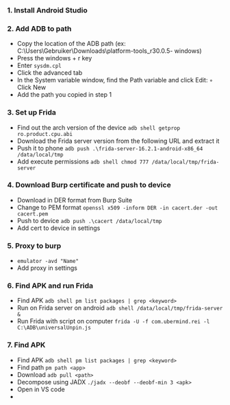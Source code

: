
### 1. Install Android Studio


### 2. Add ADB to path
- Copy the location of the ADB path (ex: C:\Users\Gebruiker\Downloads\platform-tools_r30.0.5- windows) 
- Press the windows + r key 
- Enter `sysdm.cpl`
- Click the advanced tab
- In the System variable window, find the Path variable and click Edit: ◦ Click New 
- Add the path you copied in step 1
### 3. Set up Frida
- Find out the arch version of the device
`adb shell getprop ro.product.cpu.abi`
- Download the Frida server version from the following URL and extract it
- Push it to phone
`adb push .\frida-server-16.2.1-android-x86_64 /data/local/tmp`
- Add execute permissions
`adb shell chmod 777 /data/local/tmp/frida-server`

### 4. Download Burp certificate and push to device
- Download in DER format from Burp Suite
- Change to PEM format
`openssl x509 -inform DER -in cacert.der -out cacert.pem`
- Push to device
`adb push .\cacert /data/local/tmp`
- Add cert to device in settings

### 5. Proxy to burp
- `emulator -avd "Name"`
- Add proxy in settings

### 6. Find APK and run Frida
- Find APK
`adb shell pm list packages | grep <keyword>`
- Run on Frida server on android
`adb shell /data/local/tmp/frida-server &`
- Run Frida with script on computer
`frida -U -f com.ubermind.rei -l C:\ADB\universalUnpin.js `

### 7. Find APK
- Find APK
`adb shell pm list packages | grep <keyword>`
- Find path
`pm path <app>`
- Download
`adb pull <path>`
- Decompose using JADX
`./jadx --deobf --deobf-min 3 <apk>`
- Open in VS code
-
